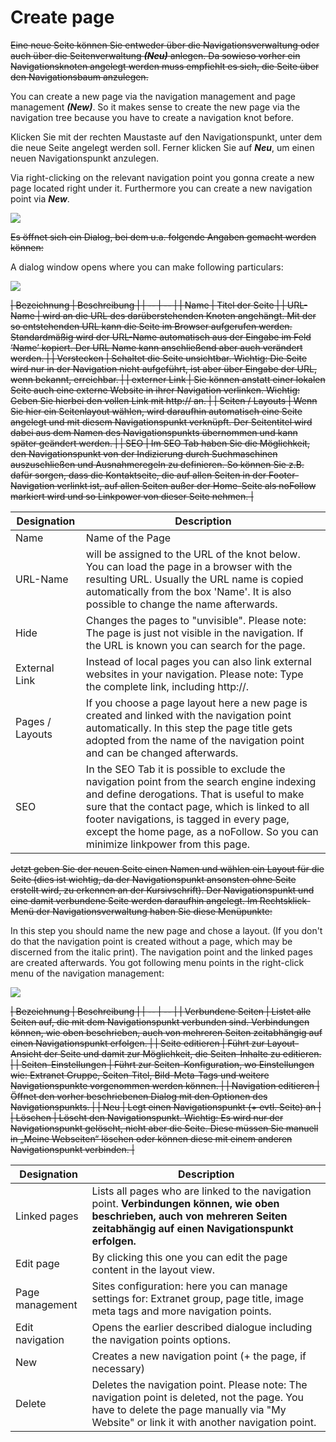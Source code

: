 # Create page

~~Eine neue Seite können Sie entweder über die Navigationsverwaltung oder auch über die Seitenverwaltung ***(Neu)*** anlegen. Da sowieso vorher ein Navigationsknoten angelegt werden muss empfiehlt es sich, die Seite über den Navigationsbaum anzulegen.~~

You can create a new page via the navigation management and page management ***(New)***. So it makes sense to create the new page via the navigation tree because you have to create a navigation knot before.

Klicken Sie mit der rechten Maustaste auf den Navigationspunkt, unter dem die neue Seite angelegt werden soll. Ferner klicken Sie auf ***Neu***, um einen neuen Navigationspunkt anzulegen.

Via right-clicking on the relevant navigation point you gonna create a new page located right under it. Furthermore you can create a new navigation point via ***New***.

![](bild16.png)

~~Es öffnet sich ein Dialog, bei dem u.a. folgende Angaben gemacht werden können:~~

A dialog window opens where you can make following particulars:

![](bild17.png)

~~| Bezeichnung | Beschreibung |
| -- | -- |
| Name | Titel der Seite |
| URL-Name | wird an die URL des darüberstehenden Knoten angehängt. Mit der so entstehenden URL kann die Seite im Browser aufgerufen werden. Standardmäßig wird der URL-Name automatisch aus der Eingabe im Feld ‘Name’ kopiert. Der URL Name kann anschließend aber auch verändert werden. |
| Verstecken | Schaltet die Seite unsichtbar. Wichtig: Die Seite wird nur in der Navigation nicht aufgeführt, ist aber über Eingabe der URL, wenn bekannt, erreichbar. |
| externer Link | Sie können anstatt einer lokalen Seite auch eine externe Website in ihrer Navigation verlinken. Wichtig: Geben Sie hierbei den vollen Link mit http:// an. |
| Seiten / Layouts | Wenn Sie hier ein Seitenlayout wählen, wird daraufhin automatisch eine Seite angelegt und mit diesem Navigationspunkt verknüpft. Der Seitentitel wird dabei aus dem Namen des Navigationspunkts übernommen und kann später geändert werden. |
| SEO | Im SEO Tab haben Sie die Möglichkeit, den Navigationspunkt von der Indizierung durch Suchmaschinen auszuschließen und Ausnahmeregeln zu definieren. So können Sie z.B. dafür sorgen, dass die Kontaktseite, die auf allen Seiten in der Footer-Navigation verlinkt ist, auf allen Seiten außer der Home-Seite als noFollow markiert wird und so Linkpower von dieser Seite nehmen. |~~


| Designation | Description |
| -- | -- |
| Name | Name of the Page |
| URL-Name | will be assigned to the URL of the knot below. You can load the page in a browser with the resulting URL. Usually the URL name is copied automatically from the box 'Name'. It is also possible to change the name afterwards. |
| Hide | Changes the pages to "unvisible". Please note: The page is just not visible in the navigation. If the URL is known you can search for the page. |
| External Link | Instead of local pages you can also link external websites in your navigation. Please note: Type the complete link, including http://. |
| Pages / Layouts | If you choose a page layout here a new page is created and linked with the navigation point automatically. In this step the page title gets adopted from the name of the navigation point and can be changed afterwards. |
| SEO | In the SEO Tab it is possible to exclude the navigation point from the search engine indexing and define derogations. That is useful to make sure that the contact page, which is linked to all footer navigations, is tagged in every page, except the home page, as a noFollow. So you can minimize linkpower from this page. |


~~Jetzt geben Sie der neuen Seite einen Namen und wählen ein Layout für die Seite (dies ist wichtig, da der Navigationspunkt ansonsten ohne Seite erstellt wird, zu erkennen an der Kursivschrift). Der Navigationspunkt und eine damit verbundene Seite werden daraufhin angelegt. Im Rechtsklick-Menü der Navigationsverwaltung haben Sie diese Menüpunkte:~~

In this step you should name the new page and chose a layout. (If you don't do that the navigation point is created without a page, which may be discerned from the italic print). The navigation point and the linked pages are created afterwards. You got following menu points in the right-click menu of the navigation management:



![](bild18.png)


~~| Bezeichnung | Beschreibung |
| -- | -- |
| Verbundene Seiten | Listet alle Seiten auf, die mit dem Navigationspunkt verbunden sind. Verbindungen können, wie oben beschrieben, auch von mehreren Seiten zeitabhängig auf einen Navigationspunkt erfolgen. |
| Seite editieren | Führt zur Layout-Ansicht der Seite und damit zur Möglichkeit, die Seiten-Inhalte zu editieren. |
| Seiten-Einstellungen | Führt zur Seiten-Konfiguration, wo Einstellungen wie: Extranet Gruppe, Seiten-Titel, Bild-Meta-Tags und weitere Navigationspunkte vorgenommen werden können. |
| Navigation editieren | Öffnet den vorher beschriebenen Dialog mit den Optionen des Navigationspunkts. |
| Neu | Legt einen Navigationspunkt (+ evtl. Seite) an |
| Löschen | Löscht den Navigationspunkt. Wichtig: Es wird nur der Navigationspunkt gelöscht, nicht aber die Seite. Diese müssen Sie manuell in „Meine Webseiten“ löschen oder können diese mit einem anderen Navigationspunkt verbinden. |~~


| Designation | Description |
| -- | -- |
| Linked pages | Lists all pages who are linked to the navigation point. **Verbindungen können, wie oben beschrieben, auch von mehreren Seiten zeitabhängig auf einen Navigationspunkt erfolgen.** |
| Edit page | By clicking this one you can edit the page content in the layout view. |
| Page management | Sites configuration: here you can manage settings for: Extranet group, page title, image meta tags and more navigation points. |
| Edit navigation | Opens the earlier described dialogue including the navigation points options. |
| New | Creates a new navigation point (+ the page, if necessary) |
| Delete | Deletes the navigation point. Please note: The navigation point is deleted, not the page. You have to delete the page manually via "My Website" or link it with another navigation point. |


